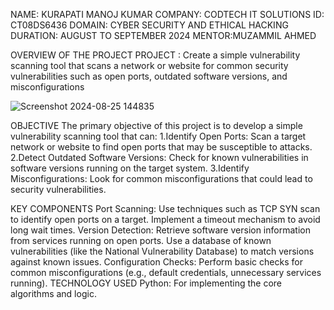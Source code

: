 NAME: KURAPATI MANOJ KUMAR
COMPANY: CODTECH IT SOLUTIONS
ID: CT08DS6436
DOMAIN: CYBER SECURITY AND ETHICAL HACKING
DURATION: AUGUST TO SEPTEMBER 2024
MENTOR:MUZAMMIL AHMED



OVERVIEW OF THE PROJECT
PROJECT : Create a simple vulnerability scanning tool that scans a network or website for common security vulnerabilities such as open ports, outdated software versions, and misconfigurations


![Screenshot 2024-08-25 144835](https://github.com/user-attachments/assets/a7c02f18-81f5-4d90-aab9-8a95edf49d3d)


OBJECTIVE
The primary objective of this project is to develop a simple vulnerability scanning tool that can: 1.Identify Open Ports: Scan a target network or website to find open ports that may be susceptible to attacks. 2.Detect Outdated Software Versions: Check for known vulnerabilities in software versions running on the target system. 3.Identify Misconfigurations: Look for common misconfigurations that could lead to security vulnerabilities.

KEY COMPONENTS
Port Scanning: Use techniques such as TCP SYN scan to identify open ports on a target. Implement a timeout mechanism to avoid long wait times.
Version Detection: Retrieve software version information from services running on open ports. Use a database of known vulnerabilities (like the National Vulnerability Database) to match versions against known issues.
Configuration Checks: Perform basic checks for common misconfigurations (e.g., default credentials, unnecessary services running).
TECHNOLOGY USED
Python: For implementing the core algorithms and logic.
